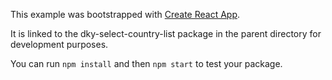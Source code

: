 This example was bootstrapped with [Create React App](https://github.com/facebook/create-react-app).

It is linked to the dky-select-country-list package in the parent directory for development purposes.

You can run `npm install` and then `npm start` to test your package.
